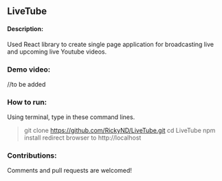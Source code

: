 ## LiveTube

#### Description: 
Used React library to create single page application for broadcasting live and upcoming live Youtube videos.

### Demo video:
//to be added

### How to run:
 Using terminal, type in these command lines.
 > git clone https://github.com/RickyND/LiveTube.git
 > cd LiveTube
 > npm install 
 > redirect browser to http://localhost

### Contributions:
 Comments and pull requests are welcomed!


